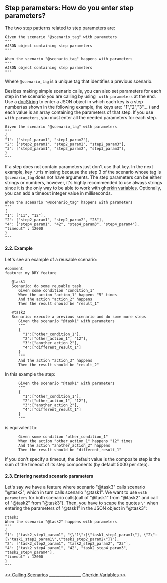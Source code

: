 ## Step parameters: How do you enter step parameters?

The two step patterns related to step parameters are:

```gherkin
Given the scenario "@scenario_tag" with parameters
"""
#JSON object containing step parameters
"""
```

```gherkin
When the scenario "@scenario_tag" happens with parameters
"""
#JSON object containing step parameters
"""
```

Where `@scenario_tag` is a unique tag that identifies a previous scenario.

Besides making simple scenario calls, you can also set parameters for each step in the scenario you are calling by using ` with parameters` at the end.
Use a [docString](https://cucumber.io/docs/reference#doc-strings) to enter a JSON object in which each key is a step number(as shown in the following example, the keys are:  "1","2","3",...) 
and each value is an array containing the parameters of that step.
If you use ` with parameters`, you must enter all the needed parameters for each step.

```gherkin
Given the scenario "@scenario_tag" with parameters
"""
{
"1": ["step1_param1", "step1_param2"],
"2": ["step2_param1", "step2_param2", "step2_param3"],
"3": ["step3_param1", "step3_param2", "step3_param3"],
}
"""
```
If a step does not contain parameters just don't use that key. 
In the next example, key `"3"`is missing because the step 3 of the scenario whose tag is `@scenario_tag` does not have arguments.
The step parameters can be either strings or numbers, however, it's highly recommended to use always strings since it is the only way to be able to work with [gherkin variables](/docs/gherkinVariables.md).
Optionally, you can add a timeout integer value in milliseconds.

```gherkin
When the scenario "@scenario_tag" happens with parameters
"""
{
"1": ["11", "12"],
"2": ["step2_param1", "step2_param2", "23"],
"4": ["step4_param1", "42", "step4_param3", "step4_param4"],
"timeout" : 12000
}
"""
```

#### 2.2. Example
Let's see an example of a reusable scenario:

```gherkin
#comment
feature: my DRY feature 

   @task1
   Scenario: do some reusable task 
      Given some condition "condition_1"
      When the action "action_1" happens "5" times
      And the action "action_2" happens
      Then the result should be "result_1"
   
   @task2
   Scenario: execute a previous scenario and do some more steps
      Given the scenario "@task1" with parameters
      """
      {
        "1":["other_condition_1"],
        "2":["other_action_1", "12"],
        "3":["another_action_2"],
        "4":["different_result_1"]
      }
      """
      And the action "action_3" happens
      Then the result should be "result_2"

```
In this example the step:

```gherkin
      Given the scenario "@task1" with parameters
      """
      {
        "1":["other_condition_1"],
        "2":["other_action_1", "12"],
        "3":["another_action_2"],
        "4":["different_result_1"]
      }
      """
```
is equivalent to:

```gherkin
      Given some condition "other_condition_1"
      When the action "other_action_1" happens "12" times
      And the action "another_action_2" happens
      Then the result should be "different_result_1"
```

If you don't specify a timeout, the default value is the composite step is the sum of the timeout of its step components (by default 5000 per step).

#### 2.3. Entering nested scenario parameters

Let's say we have a feature where scenario "@task3" calls scenario "@task2", which in turn calls scenario "@task1". We want to use 
 `with parameters` for both scenario calls(call of "@task1" from "@task2" and call of "@task2" from "@task3"). Then, you have to scape the quotes `\"` when entering the parameters of "@task1" in the JSON object in "@task3":
 
```gherkin
@task3
When the scenario "@task2" happens with parameters
"""
{
"1": ["task2_step1_param1", "{\"1\":[\"task1_step1_param1\"], \"2\":[\"task1_step2_param1\",\"task1_step2_param2\"]}"],
"2": ["task2_step2_param1", "task2_step2_param2", "23"],
"4": ["task2_step4_param1", "42", "task2_step4_param3", "task2_step4_param4"],
"timeout" : 12000
}
"""
```

[<< Calling Scenarios](/docs/callingScenarios.md) ________________ [Gherkin Variables >>](/docs/gherkinVariables.md)